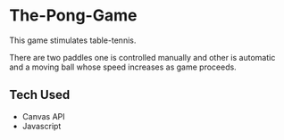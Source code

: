 # The-Pong-Game

This game stimulates table-tennis.

There are two paddles one is controlled manually and other is automatic and a moving ball whose speed increases as game proceeds.

## Tech Used
* Canvas API
* Javascript
